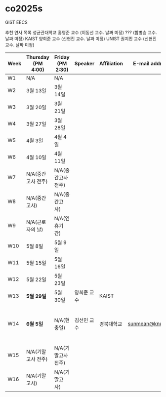 # co2025s

GIST EECS

추천 연사 목록
성균관대학교 홍영준 교수 (이동선 교수. 날짜 미정)
??? (함병승 교수. 날짜 미정)
KAIST 양희준 교수 (신현진 교수. 날짜 미정)
UNIST 권지민 교수 (신현진 교수. 날짜 미정)

|Week|Thursday (PM 4:00)|Friday (PM 2:30)|Speaker|Affiliation|E-mail address|Title|Host|Language|Remark|
|---|---|---|---|---|---|---|---|---|---|
|W1|N/A|N/A|
|W2|3월 13일|3월 14일|
|W3|3월 20일|3월 21일|
|W4|3월 27일|3월 28일|
|W5|4월 3일|4월 4일|
|W6|4월 10일|4월 11일|
|W7|N/A(중간고사 전주)|N/A(중간고사 전주)|
|W8|N/A(중간고사)|N/A(중간고사)|
|W9|N/A(근로자의 날)|N/A(연휴기간)|
|W10|5월 8일|5월 9일|
|W11|5월 15일|5월 16일|
|W12|5월 22일|5월 23일|
|W13|**5월 29일**|5월 30일|양희준 교수|KAIST|||신현진
|W14|**6월 5일**|N/A(현충일)|김선민 교수|경북대학교|sunmean@knu.ac.kr|Survive in the world of post Moore's law|윤훈한|영어|모든 목요일 가능
|W15|N/A(기말고사 전주)|N/A(기말고사 전주)|
|W16|N/A(기말고사)|N/A(기말고사)|
